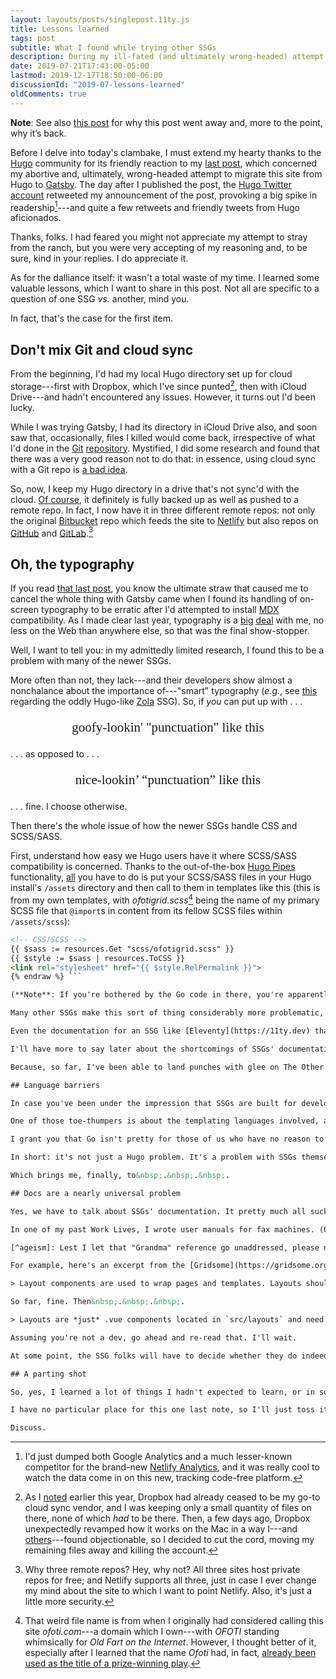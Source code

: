 ```yaml
---
layout: layouts/posts/singlepost.11ty.js
title: Lessons learned
tags: post
subtitle: What I found while trying other SSGs
description: During my ill-fated (and ultimately wrong-headed) attempt to convert this site from Hugo to Gatsby, I learned a few interesting things.
date: 2019-07-21T17:43:00-05:00
lastmod: 2019-12-17T18:50:00-06:00
discussionId: "2019-07-lessons-learned"
oldComments: true
---
```


<div class="border-black border-solid yellowBox">
  <p><strong>Note</strong>: See also <a href="/posts/2019/10/otoh">this post</a> for why this post went away and, more to the point, why it&rsquo;s back.</p>
</div>

Before I delve into today's clambake, I must extend my hearty thanks to the [Hugo](https://gohugo.io) community for its friendly reaction to my [last post](/posts/2019/07/why-staying-with-hugo), which concerned my abortive and, ultimately, wrong-headed attempt to migrate this site from Hugo to [Gatsby](https://www.gatsbyjs.org). The day after I published the post, the [Hugo Twitter account](https://twitter.com/gohugoio) retweeted my announcement of the post, provoking a big spike in readership[^NetlifyAnalytics]---and quite a few retweets and friendly tweets from Hugo aficionados.

[^NetlifyAnalytics]: I'd just dumped both Google Analytics and a much lesser-known competitor for the brand-new [Netlify Analytics](https://netlify.com/products/analytics), and it was really cool to watch the data come in on this new, tracking code-free platform.

Thanks, folks. I had feared you might not appreciate my attempt to stray from the ranch, but you were very accepting of my reasoning and, to be sure, kind in your replies. I do appreciate it.

As for the dalliance itself: it wasn't a total waste of my time. I learned some valuable lessons, which I want to share in this post. Not all are specific to a question of one SSG *vs.* another, mind you.

In fact, that's the case for the first item.

## Don't mix Git and cloud sync

From the beginning, I'd had my local Hugo directory set up for cloud storage---first with Dropbox, which I've since punted[^Dropbox], then with iCloud Drive---and hadn't encountered any issues. However, it turns out I'd been lucky.

[^Dropbox]: As I [noted](/posts/2019/02/back-up-jack) earlier this year, Dropbox had already ceased to be my go-to cloud sync vendor, and I was keeping only a small quantity of files on there, none of which *had* to be there. Then, a few days ago, Dropbox unexpectedly revamped how it works on the Mac in a way I---and [others](https://www.inc.com/jason-aten/dropbox-just-announced-a-major-redesign-that-youre-going-to-love-until-you-realize-it-has-a-fatal-flaw.html)---found objectionable, so I decided to cut the cord, moving my remaining files away and killing the account.

While I was trying Gatsby, I had its directory in iCloud Drive also, and soon saw that, occasionally, files I killed would come back, irrespective of what I'd done in the [Git](https://git-scm.com) [repository](https://www.sbf5.com/~cduan/technical/git/git-1.shtml). Mystified, I did some research and found that there was a very good reason not to do that: in essence, using cloud sync with a Git repo is [a bad idea](https://stackoverflow.com/questions/35853139/can-git-and-icloud-drive-be-effectively-used-together).

So, now, I keep my Hugo directory in a drive that's not sync'd with the cloud. [Of course](/posts/2019/02/back-up-jack), it definitely is fully backed up as well as pushed to a remote repo. In fact, I now have it in three different remote repos: not only the original [Bitbucket](https://bitbucket.org) repo which feeds the site to [Netlify](https://www.netlify.com) but also repos on [GitHub](https://github.com) and [GitLab](https://gitlab.com).[^NetlifyHost]

[^NetlifyHost]: Why three remote repos? Hey, why not? All three sites host private repos for free; and Netlify supports all three, just in case I ever change my mind about the site to which I want to point Netlify. Also, it's just a little more security.

## Oh, the typography

If you read [that last post](/posts/2019/07/why-staying-with-hugo), you know the ultimate straw that caused me to cancel the whole thing with Gatsby came when I found its handling of on-screen typography to be erratic after I'd attempted to install [MDX](https://mdxjs.com) compatibility. As I made clear last year, typography is a [big](/posts/2018/10/web-typography-part-1) [deal](/posts/2018/10/web-typography-part-2) with me, no less on the Web than anywhere else, so that was the final show-stopper.

Well, I want to tell you: in my admittedly limited research, I found this  to be a problem with many of the newer SSGs.

More often than not, they lack---and their developers show almost a nonchalance about the importance of---"smart" typography (*e.g.*, see [this](https://github.com/getzola/zola/issues/740) regarding the oddly Hugo-like [Zola](https://www.getzola.org) SSG). So, if *you* can put up with&nbsp;.&nbsp;.&nbsp;.

<p style="font-size: 1.5em; font-weight: normal; font-family: serif;  text-align: center;">goofy-lookin' &quot;punctuation&quot; like this</p>

.&nbsp;.&nbsp;. as opposed to .&nbsp;.&nbsp;.

<p style="font-size: 1.5em; font-weight: normal; font-family: serif; text-align: center;">nice-lookin&rsquo; &ldquo;punctuation&rdquo; like this</p>

.&nbsp;.&nbsp;. fine. I choose otherwise.

Then there's the whole issue of how the newer SSGs handle CSS and SCSS/SASS.

First, understand how easy we Hugo users have it where SCSS/SASS compatibility is concerned. Thanks to the out-of-the-box [Hugo Pipes](https://gohugo.io/hugo-pipes) functionality, [all](https://gohugo.io/hugo-pipes/scss-sass) you have to do is put your SCSS/SASS files in your Hugo install's `/assets` directory and then call to them in templates like this (this is from my own templates, with *ofotigrid.scss*[^ofoti] being the name of my primary SCSS file that `@import`s in content from its fellow SCSS files within `/assets/scss`):

[^ofoti]: That weird file name is from when I originally had considered calling this site *ofoti.com*---a domain which I own---with *OFOTI* standing whimsically for *Old Fart on the Internet*. However, I thought better of it, especially after I learned that the name *Ofoti* had, in fact, [already been used as the title of a prize-winning play](https://en.wikipedia.org/wiki/John_Wheatcroft).

```html {% raw %}
<!-- CSS/SCSS -->
{{ $sass := resources.Get "scss/ofotigrid.scss" }}
{{ $style := $sass | resources.ToCSS }}
<link rel="stylesheet" href="{{ $style.RelPermalink }}">
{% endraw %} ```

(**Note**: If you're bothered by the Go code in there, you're apparently not alone. I'll address that below.)

Many other SSGs make this sort of thing considerably more problematic, especially if you're not willing to craft your own pipeline between the SSG and the CSS or SCSS/SASS files, through either [plugins](https://www.npmjs.com/package/gatsby-plugin-sass) or other methods. ([I already told you my luck](/posts/2019/07/why-staying-with-hugo) with plugins, especially when there are a whole slew of them in the SSG's config files.) Believe me, I am neither willing nor (likely) able.

Even the documentation for an SSG like [Eleventy](https://11ty.dev) that claims to be much easier and more more logically configured than other JavaScript-based SSGs---and, in many ways, it is---makes it highly obscure in how you're supposed to make that capability work, at least if you want to follow (in my opinion) good form and have separate files for your CSS and SCSS/SASS, rather than [inlining](https://www.11ty.dev/docs/quicktips/inline-css/) that code. Indeed, if you go poking around the page source from numerous sites built on the newer SSGs, you'll find a ton of inline CSS in the `<head>` section. Argggh.

I'll have more to say later about the shortcomings of SSGs' documentation. Even Hugo's.

Because, so far, I've been able to land punches with glee on The Other Guys; but, unfortunately, the latter two main points leave their marks on Hugo, too.

## Language barriers

In case you've been under the impression that SSGs are built for developers and not for "normal" people, you're not alone. [This article](https://fvsch.com/static-site-generators/) makes a number of good points, and some of them hurt because the author steps on many toes, including Hugo's.

One of those toe-thumpers is about the templating languages involved, and the [Go](https://golang.org) language on which Hugo is based catches a lot of heat from many. If you want a few examples, some of which are complimentary of Hugo itself but not the need to deal with Go: look [here](https://news.ycombinator.com/item?id=17951110) and [here](https://dev.to/tylerlwsmith/my-impressions-of-hugo-as-a-wordpress-developer-1hho) and [here](https://www.michaelbromley.co.uk/blog/going-static-with-hugo/) and [here](https://bluxte.net/musings/2018/04/10/go-good-bad-ugly/) (that last one is really about Go itself and mentions Hugo only once, but is still germane to this topic).

I grant you that Go isn't pretty for those of us who have no reason to deal with it *except* when we make changes to Hugo templates. However, in Hugo's defense, I would only suggest to you [these](https://jenniferwadella.com/blog/all-the-dumb-mistakes-i-made-building-my-first-gatsby-site) [examples](https://charge.js.org/) of how even code-savvy people, much less *non*-devs, can come a-cropper when trying to configure some of the newer SSGs.

In short: it's not just a Hugo problem. It's a problem with SSGs themselves. And I doubt it'll go away any time soon. **However**, to be fair: if you're gonna do any serious configuration of [WordPress](https://wordpress.org) or [Drupal](https://drupal.org), just to name two of the Old Guard, you need to use [PHP](https://php.net). Good luck with that to This Generation Which Knoweth Not Server-Side Languages. Until and unless somebody invents an SSG that is designed for *non*-devs, this is going to keep being a fly in the ointment for those folks, and even some devs.

Which brings me, finally, to&nbsp;.&nbsp;.&nbsp;.

## Docs are a nearly universal problem

Yes, we have to talk about SSGs' documentation. It pretty much all sucks *for non-devs*---Hugo's, too, although I would say Hugo's sucks *less*, probably because it's been around several more years than many of the other SSGs that hold more prominence these days, and thus there's been more time for people to write and tweak the docs.

In one of my past Work Lives, I wrote user manuals for fax machines. (Obviously, this was a *long* time ago.) Our team prided ourselves on "writing for Grandma," as we put it then, because our products were bought by people of all ages and experience levels.[^ageism] Thus, I am acutely aware how far short SSGs' docs fall when it comes to being understandable by people outside the narrow circle of their own community, and sometimes even some *within* it.

[^ageism]: Lest I let that "Grandma" reference go unaddressed, please note that now I'm in my mid-sixties and doing my best to keep up with the technical acumen of my colleagues who are half my age or younger. I also encourage others in my age bracket to keep learning, too, even if they're no longer required to do so by a Day Job. The world is changing too fast to make any other approach a wise one, as I try to impress on my peers who persist in thinking (*e.g.*) that they'll always be able to pay for stuff with checks, or use paper coupons, or do other once-commonplace things that are going away Real Soon Now.

For example, here's an excerpt from the [Gridsome](https://gridsome.org) documentation for doing [layouts](https://gridsome.org/docs/layouts), surely a core part of learning to use an SSG:

> Layout components are used to wrap pages and templates. Layouts should contain components like headers, footers or sidebars that will be used across the site.

So far, fine. Then&nbsp;.&nbsp;.&nbsp;.

> Layouts are *just* .vue components located in `src/layouts` and need to be declared as a global component or imported per page to be used.

Assuming you're not a dev, go ahead and re-read that. I'll wait.

At some point, the SSG folks will have to decide whether they do indeed want to maintain their role as [Merlin](https://en.wikipedia.org/wiki/Merlin)s rather than making SSGs accessible to ordinary users, particularly in corporate life. I mean, WordPress is a God-awful, performance-eating, security-defying thing---but at least your average Joe or Jane, and most notably your average Joe or Jane in corporate settings that **aren't going to hire dev help for them**, can use it. Try that with **any** SSG.

## A parting shot

So, yes, I learned a lot of things I hadn't expected to learn, or in some cases wanted to learn. But I thought they were worth bringing to your attention, so there you are. I hope you find them useful.

I have no particular place for this one last note, so I'll just toss it in here at the end: you'll find either insight, or humor, or perhaps both in [this Twitter thread](https://twitter.com/stowball/status/1151314822400577536) about the drawbacks of the many JavaScript "framework"-based SSGs that are Kewl today.

Discuss.